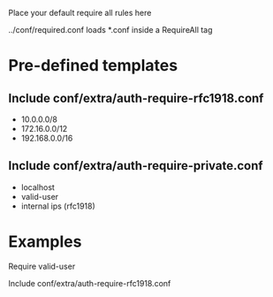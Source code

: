 Place your default require all rules here

../conf/required.conf loads *.conf inside a RequireAll tag


# Pre-defined templates

## Include conf/extra/auth-require-rfc1918.conf

* 10.0.0.0/8
* 172.16.0.0/12
* 192.168.0.0/16

## Include conf/extra/auth-require-private.conf

* localhost
* valid-user
* internal ips (rfc1918)

# Examples

<RequireAny>
  Require valid-user

  Include conf/extra/auth-require-rfc1918.conf
</RequireAny>
